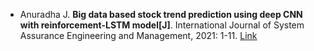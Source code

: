 * Anuradha J. <b>Big data based stock trend prediction using deep CNN with reinforcement-LSTM model[J]</b>. International Journal of System Assurance Engineering and Management, 2021: 1-11. [Link](https://link.springer.com/article/10.1007/s13198-021-01074-2)